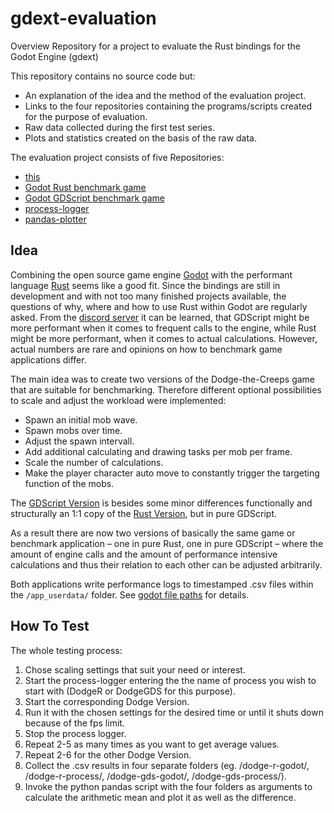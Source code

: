 # gdext-evaluation
Overview Repository for a project to evaluate the Rust bindings for the Godot Engine (gdext)

This repository contains no source code but:
- An explanation of the idea and the method of the evaluation project.
- Links to the four repositories containing the programs/scripts created for the purpose of evaluation.
- Raw data collected during the first test series.
- Plots and statistics created on the basis of the raw data.

The evaluation project consists of five Repositories:

- [this](https://github.com/franziskusz/gdext-evaluation)
- [Godot Rust benchmark game](https://github.com/franziskusz/dodge-r)
- [Godot GDScript benchmark game](https://github.com/franziskusz/dodge-gds)
- [process-logger](https://github.com/franziskusz/process-logger)
- [pandas-plotter](https://github.com/franziskusz/pandas-plotter)

## Idea
Combining the open source game engine [Godot](https://godotengine.org) with the performant language [Rust](https://www.rust-lang.org) seems like a good fit.
Since the bindings are still in development and with not too many finished projects available, the questions of why, where and how to use Rust within Godot are regularly asked.
From the [discord server](https://discord.gg/aKUCJ8rJsc) it can be learned, that GDScript might be more performant when it comes to frequent calls to the engine, while Rust might be more performant, when it comes to actual calculations.
However, actual numbers are rare and opinions on how to benchmark game applications differ.

The main idea was to create two versions of the Dodge-the-Creeps game that are suitable for benchmarking. 
Therefore different optional possibilities to scale and adjust the workload were implemented:
 - Spawn an initial mob wave.
 - Spawn mobs over time.
 - Adjust the spawn intervall.
 - Add additional calculating and drawing tasks per mob per frame.
 - Scale the number of calculations.
 - Make the player character auto move to constantly trigger the targeting function of the mobs.

The [GDScript Version](https://github.com/franziskusz/dodge-gdscript) is besides some minor differences functionally and structurally an 1:1 copy of the [Rust Version](https://github.com/franziskusz/dodge-r), but in pure GDScript.

As a result there are now two versions of basically the same game or benchmark application – one in pure Rust, one in pure GDScript – where the amount of engine calls and the amount of performance intensive calculations and thus their relation to each other can be adjusted arbitrarily.

Both applications write performance logs to timestamped .csv files within the `/app_userdata/` folder. See [godot file paths](https://docs.godotengine.org/en/stable/tutorials/io/data_paths.html) for details.

## How To Test
The whole testing process:
1. Chose scaling settings that suit your need or interest.
2. Start the process-logger entering the the name of process you wish to start with (DodgeR or DodgeGDS for this purpose).
3. Start the corresponding Dodge Version.
4. Run it with the chosen settings for the desired time or until it shuts down because of the fps limit.
5. Stop the process logger.
6. Repeat 2-5 as many times as you want to get average values.
7. Repeat 2-6 for the other Dodge Version.
8. Collect the .csv results in four separate folders (eg. /dodge-r-godot/, /dodge-r-process/, /dodge-gds-godot/, /dodge-gds-process/).
9. Invoke the python pandas script with the four folders as arguments to calculate the arithmetic mean and plot it as well as the difference.
